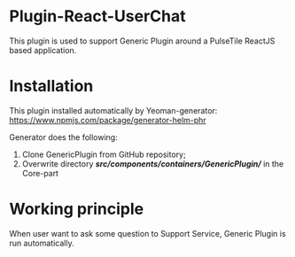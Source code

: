 # Plugin-React-UserChat

This plugin is used to support Generic Plugin around a PulseTile ReactJS based application.

# Installation

This plugin installed automatically by Yeoman-generator: https://www.npmjs.com/package/generator-helm-phr

Generator does the following:
1) Clone GenericPlugin from GitHub repository;
2) Overwrite directory **_src/components/containers/GenericPlugin/_** in the Core-part

# Working principle

When user want to ask some question to Support Service, Generic Plugin is run automatically.


